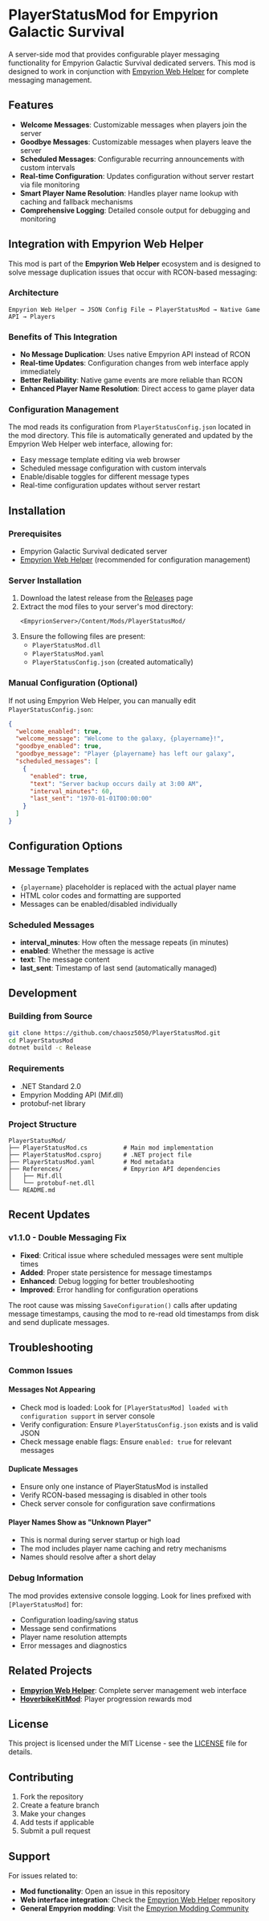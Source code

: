 # PlayerStatusMod for Empyrion Galactic Survival

A server-side mod that provides configurable player messaging functionality for Empyrion Galactic Survival dedicated servers. This mod is designed to work in conjunction with [Empyrion Web Helper](https://github.com/chaosz5050/empyrion-web-helper) for complete messaging management.

## Features

- **Welcome Messages**: Customizable messages when players join the server
- **Goodbye Messages**: Customizable messages when players leave the server  
- **Scheduled Messages**: Configurable recurring announcements with custom intervals
- **Real-time Configuration**: Updates configuration without server restart via file monitoring
- **Smart Player Name Resolution**: Handles player name lookup with caching and fallback mechanisms
- **Comprehensive Logging**: Detailed console output for debugging and monitoring

## Integration with Empyrion Web Helper

This mod is part of the **Empyrion Web Helper** ecosystem and is designed to solve message duplication issues that occur with RCON-based messaging:

### Architecture
```
Empyrion Web Helper → JSON Config File → PlayerStatusMod → Native Game API → Players
```

### Benefits of This Integration
- **No Message Duplication**: Uses native Empyrion API instead of RCON
- **Real-time Updates**: Configuration changes from web interface apply immediately
- **Better Reliability**: Native game events are more reliable than RCON
- **Enhanced Player Name Resolution**: Direct access to game player data

### Configuration Management
The mod reads its configuration from `PlayerStatusConfig.json` located in the mod directory. This file is automatically generated and updated by the Empyrion Web Helper web interface, allowing for:

- Easy message template editing via web browser
- Scheduled message configuration with custom intervals
- Enable/disable toggles for different message types
- Real-time configuration updates without server restart

## Installation

### Prerequisites
- Empyrion Galactic Survival dedicated server
- [Empyrion Web Helper](https://github.com/chaosz5050/empyrion-web-helper) (recommended for configuration management)

### Server Installation
1. Download the latest release from the [Releases](https://github.com/chaosz5050/PlayerStatusMod/releases) page
2. Extract the mod files to your server's mod directory:
   ```
   <EmpyrionServer>/Content/Mods/PlayerStatusMod/
   ```
3. Ensure the following files are present:
   - `PlayerStatusMod.dll`
   - `PlayerStatusMod.yaml`
   - `PlayerStatusConfig.json` (created automatically)

### Manual Configuration (Optional)
If not using Empyrion Web Helper, you can manually edit `PlayerStatusConfig.json`:

```json
{
  "welcome_enabled": true,
  "welcome_message": "Welcome to the galaxy, {playername}!",
  "goodbye_enabled": true,
  "goodbye_message": "Player {playername} has left our galaxy",
  "scheduled_messages": [
    {
      "enabled": true,
      "text": "Server backup occurs daily at 3:00 AM",
      "interval_minutes": 60,
      "last_sent": "1970-01-01T00:00:00"
    }
  ]
}
```

## Configuration Options

### Message Templates
- `{playername}` placeholder is replaced with the actual player name
- HTML color codes and formatting are supported
- Messages can be enabled/disabled individually

### Scheduled Messages
- **interval_minutes**: How often the message repeats (in minutes)
- **enabled**: Whether the message is active
- **text**: The message content
- **last_sent**: Timestamp of last send (automatically managed)

## Development

### Building from Source
```bash
git clone https://github.com/chaosz5050/PlayerStatusMod.git
cd PlayerStatusMod
dotnet build -c Release
```

### Requirements
- .NET Standard 2.0
- Empyrion Modding API (Mif.dll)
- protobuf-net library

### Project Structure
```
PlayerStatusMod/
├── PlayerStatusMod.cs          # Main mod implementation
├── PlayerStatusMod.csproj      # .NET project file
├── PlayerStatusMod.yaml        # Mod metadata
├── References/                 # Empyrion API dependencies
│   ├── Mif.dll
│   └── protobuf-net.dll
└── README.md
```

## Recent Updates

### v1.1.0 - Double Messaging Fix
- **Fixed**: Critical issue where scheduled messages were sent multiple times
- **Added**: Proper state persistence for message timestamps
- **Enhanced**: Debug logging for better troubleshooting
- **Improved**: Error handling for configuration operations

The root cause was missing `SaveConfiguration()` calls after updating message timestamps, causing the mod to re-read old timestamps from disk and send duplicate messages.

## Troubleshooting

### Common Issues

#### Messages Not Appearing
- Check mod is loaded: Look for `[PlayerStatusMod] loaded with configuration support` in server console
- Verify configuration: Ensure `PlayerStatusConfig.json` exists and is valid JSON
- Check message enable flags: Ensure `enabled: true` for relevant messages

#### Duplicate Messages
- Ensure only one instance of PlayerStatusMod is installed
- Verify RCON-based messaging is disabled in other tools
- Check server console for configuration save confirmations

#### Player Names Show as "Unknown Player"
- This is normal during server startup or high load
- The mod includes player name caching and retry mechanisms
- Names should resolve after a short delay

### Debug Information
The mod provides extensive console logging. Look for lines prefixed with `[PlayerStatusMod]` for:
- Configuration loading/saving status
- Message send confirmations
- Player name resolution attempts
- Error messages and diagnostics

## Related Projects

- **[Empyrion Web Helper](https://github.com/chaosz5050/empyrion-web-helper)**: Complete server management web interface
- **[HoverbikeKitMod](https://github.com/chaosz5050/HoverbikeKitMod)**: Player progression rewards mod

## License

This project is licensed under the MIT License - see the [LICENSE](LICENSE) file for details.

## Contributing

1. Fork the repository
2. Create a feature branch
3. Make your changes
4. Add tests if applicable
5. Submit a pull request

## Support

For issues related to:
- **Mod functionality**: Open an issue in this repository
- **Web interface integration**: Check the [Empyrion Web Helper](https://github.com/chaosz5050/empyrion-web-helper) repository
- **General Empyrion modding**: Visit the [Empyrion Modding Community](https://empyriononline.com/forums/empyrion-scripting-and-modding.67/)